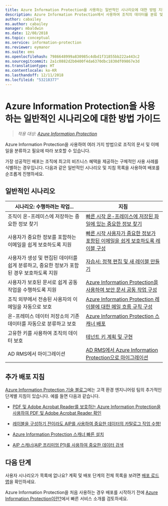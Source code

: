 ```yaml
---
title: Azure Information Protection을 사용하는 일반적인 시나리오에 대한 방법 지침입니다.
description: Azure Information Protection에서 사용하여 조직의 데이터를 분류 및 보호하는 사용 사례를 식별합니다.
author: cabailey
ms.author: cabailey
manager: mbaldwin
ms.date: 12/08/2018
ms.topic: conceptual
ms.service: information-protection
ms.reviewer: eymanor
ms.suite: ems
ms.openlocfilehash: 7986648999a830985c4dbd1f31855bb222a443c2
ms.sourcegitcommit: 2a1c0882d2b0400f4da6370dbc1830df09867e3d
ms.translationtype: HT
ms.contentlocale: ko-KR
ms.lasthandoff: 12/11/2018
ms.locfileid: "53218377"
---
```

# <a name="how-to-guides-for-common-scenarios-that-use-azure-information-protection"></a>Azure Information Protection을 사용하는 일반적인 시나리오에 대한 방법 가이드

>*적용 대상: [Azure Information Protection](https://azure.microsoft.com/pricing/details/information-protection)*

Azure Information Protection을 사용하여 여러 가지 방법으로 조직의 문서 및 이메일을 분류하고 필요에 따라 보호할 수 있습니다. 

가장 성공적인 배포는 조직에 최고의 비즈니스 혜택을 제공하는 구체적인 사용 사례를 식별하는 경우입니다. 다음과 같은 일반적인 시나리오 및 지침 목록을 사용하여 배포를 순조롭게 진행하세요.

## <a name="common-scenarios"></a>일반적인 시나리오

|시나리오: 수행하려는 작업...|지침|
|----------------|---------------|
|조직이 온-프레미스에 저장하는 중요한 정보 찾기|[빠른 시작 온-프레미스에 저장된 파일에 있는 중요한 정보 찾기](quickstart-findsensitiveinfo.md)|
|사용자가 중요한 정보를 포함하는 이메일을 쉽게 보호하도록 지원|[빠른 시작 사용자가 중요한 정보가 포함된 이메일을 쉽게 보호하도록 레이블 구성](quickstart-label-dnf-protectedemail.md)|
|사용자가 생성 및 편집된 데이터를 쉽게 분류하고, 중요한 정보가 포함된 경우 보호하도록 지원| [자습서: 정책 편집 및 새 레이블 만들기](infoprotect-quick-start-tutorial.md)|
|사용자가 보호된 문서로 쉽게 공동 작업을 수행하도록 지원|[Azure Information Protection을 사용하여 보안 문서 공동 작업 구성](secure-collaboration-documents.md)|
|조직 외부에서 전송된 사용자의 이메일을 자동으로 보호| [Azure Information Protection 레이블에 대한 메일 흐름 규칙 구성](configure-exo-rules.md)
|온-프레미스 데이터 저장소의 기존 데이터를 자동으로 분류하고 보호|[Azure Information Protection 스캐너 배포](deploy-aip-scanner.md)|
|고유한 키를 사용하여 조직의 데이터 보호| [테넌트 키 계획 및 구현](plan-implement-tenant-key.md)|
|AD RMS에서 마이그레이션|[AD RMS에서 Azure Information Protection으로 마이그레이션](migrate-from-ad-rms-to-azure-rms.md)|

## <a name="additional-deployment-instructions"></a>추가 배포 지침

[Azure Information Protection 기술 블로그](https://aka.ms/AIPblog)에는 고객 환경 엔지니어링 팀의 추가적인 단계별 지침이 있습니다. 예를 들면 다음과 같습니다.

- [PDF 및 Adobe Acrobat Reader를 보호하는 Azure Information Protection을 사용하여 PDF 및 Adobe Acrobat Reader 확인](https://techcommunity.microsoft.com/t5/Azure-Information-Protection/Using-Azure-Information-Protection-to-protect-PDF-s-and-Adobe/ba-p/282010)

- [레이블을 구성하기 전이라도 AIP를 사용하여 중요한 데이터의 카탈로그 작업 수행!](https://techcommunity.microsoft.com/t5/Azure-Information-Protection/Cataloging-your-Sensitive-Data-with-AIP-Even-Before-Configuring/ba-p/267241)

- [Azure Information Protection 스캐너 빠른 설치](https://techcommunity.microsoft.com/t5/Azure-Information-Protection/Azure-Information-Protection-Scanner-Express-Installation/ba-p/265424)

- [AIP 스캐너(AIP 프리미엄 P1)를 사용하여 중요한 데이터 검색](https://techcommunity.microsoft.com/t5/Azure-Information-Protection/Discovery-of-Sensitive-Data-Using-the-AIP-Scanner-AIP-Premium-P1/ba-p/252040)

## <a name="next-steps"></a>다음 단계

사용자 시나리오가 목록에 없나요? 계획 및 배포 단계의 전체 목록을 보려면 [배포 로드맵](deployment-roadmap.md)을 확인하세요.

Azure Information Protection을 처음 사용하는 경우 배포를 시작하기 전에 [Azure Information Protection이란?](what-is-information-protection.md)에서 빠른 서비스 소개를 검토하세요.
